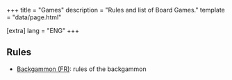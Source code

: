 +++
title = "Games"
description = "Rules and list of Board Games."
template = "data/page.html"

[extra]
lang = "ENG"
+++

## Rules

* [Backgammon (FR)](https://www.ffbg.fr/backgammon/regles-du-jeu): rules of the backgammon
